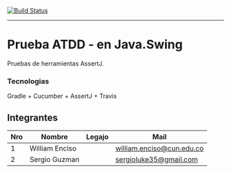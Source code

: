 [![Build Status](https://travis-ci.org/PLATYPUSCO007/CrediHogAR-Backend.svg?branch=master)](https://travis-ci.org/PLATYPUSCO007/CrediHogAR-Backend)

***

# Prueba ATDD - en Java.Swing

Pruebas de herramientas AssertJ.

### Tecnologias

Gradle + Cucumber + AssertJ + Travis

## Integrantes

Nro |    Nombre     | Legajo | Mail
----|---------------|--------|------
1   |William Enciso |        |william.enciso@cun.edu.co
2   |Sergio Guzman  |        |sergioluke35@gmail.com

